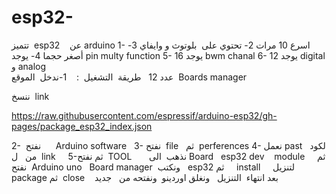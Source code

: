 # esp32-
تتميز  esp32    عن arduino
1- اسرع 10 مرات
2- تحتوي على  بلوتوث و وايفاي
3-أصغر حجما 
4- يوجد   pin multy function
5-   يوجد  16  bwm  chanal
6-  يوجد  12  digital   و analog    
عدد 12
  طريقة  التشغيل  :
   1-ندخل  الموقع  Boards manager

ننسخ  link  

https://raw.githubusercontent.com/espressif/arduino-esp32/gh-pages/package_esp32_index.json

2-  نفتح      Arduino software   
3- نفتح  file   ثم  perferences
4- نعمل past  لكود  من   ل  link     
5-ثم نفتح  TOOL   
    نذهب  الى 
Board   esp32 dev    module 
ثم     نفتح    Arduino uno
  Board manager  
ونكتب   
esp32 
ثم     install     لتنزيل  package 
ثم  close    بعد انتهاء  التنزيل   ونغلق اوردينو  ونفتحه من   جديد 
